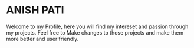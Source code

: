 <h1>ANISH PATI</h1>
<main>
Welcome to my Profile, here you will find my intereset and passion through my projects. Feel free to Make changes to those projects and make them more better and user friendly. 
</main>

